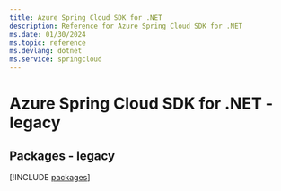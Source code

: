 ```yaml
---
title: Azure Spring Cloud SDK for .NET
description: Reference for Azure Spring Cloud SDK for .NET
ms.date: 01/30/2024
ms.topic: reference
ms.devlang: dotnet
ms.service: springcloud
---
```

# Azure Spring Cloud SDK for .NET - legacy
## Packages - legacy
[!INCLUDE [packages](spring-cloud-index.md)]